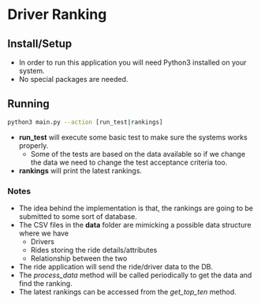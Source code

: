 # Driver Ranking

## Install/Setup
* In order to run this application you will need Python3 installed on your system.
* No special packages are needed. 

## Running
```bash
python3 main.py --action [run_test|rankings]
```
* **run_test** will execute some basic test to make sure the systems works properly.
     * Some of the tests are based on the data available so if we change the data we need to change the test acceptance criteria too.
 * **rankings** will print the latest rankings. 

### Notes
* The idea behind the implementation is that, the rankings are going to be submitted to some sort of database.  
* The CSV files in the **data** folder are mimicking a possible data structure where we have 
    * Drivers
    * Rides storing the ride details/attributes
    * Relationship between the two 
* The ride application will send the ride/driver data to the DB.
* The *process_data* method will be called periodically to get the data and find the ranking.
* The latest rankings can be accessed from the *get_top_ten* method.
